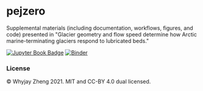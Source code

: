 # pejzero

Supplemental materials (including documentation, workflows, figures, and code) presented in "Glacier geometry and flow speed determine how Arctic marine-terminating glaciers respond to lubricated beds."

[![Jupyter Book Badge](https://jupyterbook.org/badge.svg)](https://whyjz.github.io/pejzero/)
[![Binder](https://mybinder.org/badge_logo.svg)](https://mybinder.org/v2/gh/whyjz/pejzero/HEAD)

### License

© Whyjay Zheng 2021. MIT and CC-BY 4.0 dual licensed.